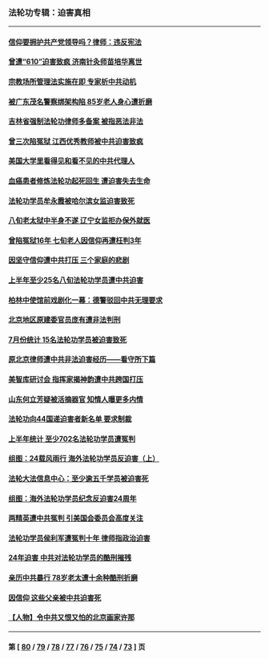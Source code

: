 ### 法轮功专辑：迫害真相
---
#### [信仰要拥护共产党领导吗？律师：违反宪法](../../pages/nf4379/n14061325.md?08300430) 
#### [曾遭“610”迫害致疯 济南针灸师苗培华离世](../../pages/nf4379/n14060519.md?08300430) 
#### [宗教场所管理法实施在即 专家析中共动机](../../pages/nf4379/n14061242.md?08300430) 
#### [被广东茂名警察绑架构陷 85岁老人身心遭折磨](../../pages/nf4379/n14059718.md?08300430) 
#### [吉林省强制法轮功律师多备案 被指恶法非法](../../pages/nf4379/n14059091.md?08300430) 
#### [曾三次陷冤狱 江西优秀教师被中共迫害致疯](../../pages/nf4379/n14058953.md?08300430) 
#### [美国大学里看得见和看不见的中共代理人](../../pages/nf4379/n14058369.md?08300430) 
#### [血癌患者修炼法轮功起死回生 遭迫害失去生命](../../pages/nf4379/n14056761.md?08300430) 
#### [法轮功学员牟永霞被哈尔滨女监迫害致死](../../pages/nf4379/n14056172.md?08300430) 
#### [八旬老太狱中半身不遂 辽宁女监拒办保外就医](../../pages/nf4379/n14055233.md?08300430) 
#### [曾陷冤狱16年 七旬老人因信仰再遭枉判3年](../../pages/nf4379/n14054516.md?08300430) 
#### [因坚守信仰遭中共打压 三个家庭的悲剧](../../pages/nf4379/n14053714.md?08300430) 
#### [上半年至少25名八旬法轮功学员遭中共迫害](../../pages/nf4379/n14048655.md?08300430) 
#### [柏林中使馆前戏剧化一幕：德警驳回中共无理要求](../../pages/nf4379/n14050320.md?08300430) 
#### [北京地区原建委官员庞有遭非法判刑](../../pages/nf4379/n14049897.md?08300430) 
#### [7月份统计 15名法轮功学员被迫害致死](../../pages/nf4379/n14048158.md?08300430) 
#### [原北京律师遭中共非法迫害经历——看守所下篇](../../pages/nf4379/n14040009.md?08300430) 
#### [美智库研讨会 指挥家揭神韵遭中共跨国打压](../../pages/nf4379/n14048476.md?08300430) 
#### [山东何立芳疑被活摘器官 知情人曝更多内情](../../pages/nf4379/n14047530.md?08300430) 
#### [法轮功向44国递迫害者新名单 要求制裁](../../pages/nf4379/n14046082.md?08300430) 
#### [上半年统计 至少702名法轮功学员遭冤判](../../pages/nf4379/n14045278.md?08300430) 
#### [组图：24载风雨行 海外法轮功学员反迫害（上）](../../pages/nf4379/n14031583.md?08300430) 
#### [法轮大法信息中心：至少逾五千学员被迫害死](../../pages/nf4379/n14043255.md?08300430) 
#### [组图：海外法轮功学员纪念反迫害24周年](../../pages/nf4379/n14037675.md?08300430) 
#### [两精英遭中共冤判 引美国会委员会高度关注](../../pages/nf4379/n14026429.md?08300430) 
#### [法轮功学员侯利军遭冤判十年 律师指政治迫害](../../pages/nf4379/n14020465.md?08300430) 
#### [24年迫害 中共对法轮功学员的酷刑摧残](../../pages/nf4379/n14016856.md?08300430) 
#### [亲历中共暴行 78岁老太遭十余种酷刑折磨](../../pages/nf4379/n14016167.md?08300430) 
#### [因信仰 这些父亲被中共迫害死](../../pages/nf4379/n14015381.md?08300430) 
#### [【人物】令中共又恨又怕的北京画家许那](../../pages/nf4379/n14015698.md?08300430) 

---
#### 第 [ [80](./80.md?08300430) / [79](./79.md?08300430) / [78](./78.md?08300430) / [77](./77.md?08300430) / [76](./76.md?08300430) / [75](./75.md?08300430) / [74](./74.md?08300430) / [73](./73.md?08300430) ] 页
